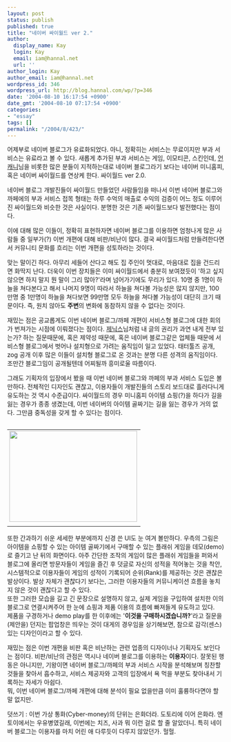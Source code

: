 ```yaml
---
layout: post
status: publish
published: true
title: "네이버 싸이월드 ver 2."
author:
  display_name: Kay
  login: Kay
  email: iam@hannal.net
  url: ''
author_login: Kay
author_email: iam@hannal.net
wordpress_id: 346
wordpress_url: http://blog.hannal.com/wp/?p=346
date: '2004-08-10 16:17:54 +0900'
date_gmt: '2004-08-10 07:17:54 +0900'
categories:
- "essay"
tags: []
permalink: "/2004/8/423/"
---
```

<p>어제부로 네이버 블로그가 유료화되었다. 아니, 정확히는 서비스는 무료이지만 부과 서비스는 유료라고 볼 수 있다. 새롭게 추가된 부과 서비스는 게임, 이모티콘, 스킨인데, <a href='http://www.uncanni.net' target='_blank'>언캐니</a>님을 비롯한 많은 분들이 지적하는대로 네이버 블로그라기 보다는 네이버 미니홈피, 혹은 네이버 싸이월드를 연상케 한다. 싸이월드 ver 2.0.</p>
<p>네이버 블로그 개발진들이 싸이월드 만들었던 사람들임을 떠나서 이번 네이버 블로그와 까페에의 부과 서비스 접목 형태는 하루 수억의 매출로 수익의 검증이 어느 정도 이루어진 싸이월드와 비슷한 것은 사실이다. 분명한 것은 기존 싸이월드보다 발전했다는 점이다.</p>
<p>이에 대해 많은 이들이, 정확히 표현하자면 네이버 블로그를 이용하면 엄청나게 많은 사람들 중 일부가(?) 이번 개편에 대해 비판/비난이 많다. 결국 싸이월드처럼 만들려한다면서 커뮤니티 문화를 흐리는 이번 개편을 성토하라는 것이다.</p>
<p>맞는 말이긴 하다. 아무리 세들어 산다고 해도 집 주인이 멋대로, 마음대로 집을 건드리면 화딱지 난다. 더욱이 이번 장치들은 이미 싸이월드에서 충분히 보여졌듯이 '하고 싶지 않으면 하지 말지 뭔 말이 그리 많아?'라며 넘어가기에도 무리가 있다. 10명 중 1명이 하늘을 쳐다본다고 해서 나머지 9명이 따라서 하늘을 쳐다볼 가능성은 많지 않지만, 100만명 중 1만명이 하늘을 쳐다보면 99만명 모두 하늘을 쳐다볼 가능성이 대단히 크기 때문이다. 즉, 원치 않아도 <b>주변</b>의 변화에 동참하지 않을 수 없다는 것이다.</p>
<p>
재밌는 점은 공교롭게도 이번 네이버 블로그/까페 개편이 서비스형 블로그에 대한 회의가 번져가는 시점에 이뤄졌다는 점이다. <a href='http://xenix.egloos.com' target='_blank'>제닉스</a>님처럼 내 글의 권리가 과연 내게 전부 있는가? 하는 질문때문에, 혹은 제약성 때문에, 혹은 네이버 블로그같은 업체들 때문에 서비스형 블로그에서 벗어나 설치형으로 가려는 움직임이 일고 있었다. <span class=key1 onclick=keyword_open('./kview.php?kd=%C5%C2%C5%CD%C5%F8%C1%EE')>태터툴즈</span> 공개, zog 공개 이후 많은 이들이 설치형 블로그로 온 것과는 분명 다른 성격의 움직임이다. 조만간 블로그밈이 공개될텐데 어찌될까 흥미로울 따름이다.</p>
<p>
그래도 기획자의 입장에서 봤을 때 이번 네이버 블로그와 까페의 부과 서비스 도입은 볼만하다. 전체적인 디자인도 괜찮고, 이용자들이 개발진들의 스토리 보드대로 흘러다니게 유도하는 것 역시 수준급이다. 싸이월드의 경우 미니홈피 아이템 쇼핑(?)을 하다가 길을 잃는 경우가 종종 생겼는데, 이번 네이버의 아이템 골짜기는 길을 잃는 경우가 거의 없다. 그만큼 중독성을 갖게 할 수 있다는 점이다.</p>
<table align="right">
<tr>
<td style="padding-left:5"><center><img src="http://blog.hannal.com/tt-attach/0810/040810151930820462/690074.gif" width="296" height="211"></center></td>
</tr>
<tr>
<td class="centerphoto"> </td>
</tr>
</table>
<p>또한 간과하기 쉬운 세세한 부분에까지 신경 쓴 UI도 눈 여겨 볼만하다. 우측의 그림은 아이템을 쇼핑할 수 있는 아이템 골짜기에서 구매할 수 있는 플래쉬 게임을 데모(demo)로 즐기고 난 뒤의 화면이다. 아주 간단한 조작의 게임이 많은 플래쉬 게임들을 퍼와서 블로그에 올리면 방문자들이 게임을 즐긴 후 덧글로 자신의 성적을 적어놓는 것을 착안, 시스템적으로 이용자들이 게임의 성적이 기록되어 순위(Rank)를 제공하는 것은 괜찮은 발상이다. 발상 자체가 괜찮다기 보다는, 그러한 이용자들의 커뮤니케이션 흐름을 놓치지 않은 것이 괜찮다고 할 수 있다.<br />
또한 그러한 모습을 길고 긴 문장으로 설명하지 않고, 실제 게임을 구입하여 설치한 이의 블로그로 연결시켜주어 한 눈에 쇼핑과 제품 이용의 흐름에 빠져들게 유도하고 있다.<br />
제품을 구경하거나 demo play를 한 이후에는 '<b>이것을 구매하시겠습니까?</b>'라고 질문을(제안을) 던지는 팝업창은 띄우는 것이 대게의 경우임을 상기해보면, 참으로 감각(센스)있는 디자인이라고 할 수 있다.</p>
<p>
재밌는 점은 이번 개편을 비판 혹은 비난하는 관련 업종의 디자이너나 기획자도 보인다는 점이다. 비판/비난의 관점은 역시나 네이버 블로그를 이용하는 <b>이용자</b>이다. 잘못된 행동은 아니지만, 기왕이면 네이버 블로그/까페의 부과 서비스 시작을 분석해보며 칭찬할 것들을 찾아서 흡수하고, 서비스 제공자와 고객의 입장에서 욕 먹을 부분도 찾아내서 기록하는 자세가 아쉽다.<br />
뭐, 이번 네이버 블로그/까페 개편에 대해 분석이 필요 없을만큼 이미 훌륭하다면야 할 말 없지만.</p>
<p>
덧쓰기 : 이번 가상 통화(Cyber-money)의 단위는 은화더라. 도토리에 이어 은화라. 엔토이에서는 우유병였길래, 이번에는 치즈, 사과 뭐 이런 걸로 할 줄 알았더니. 특히 네이버 블로그는 이용자를 마치 어린 애 다루듯이 다루지 않았던가. 헐헐.</p>
